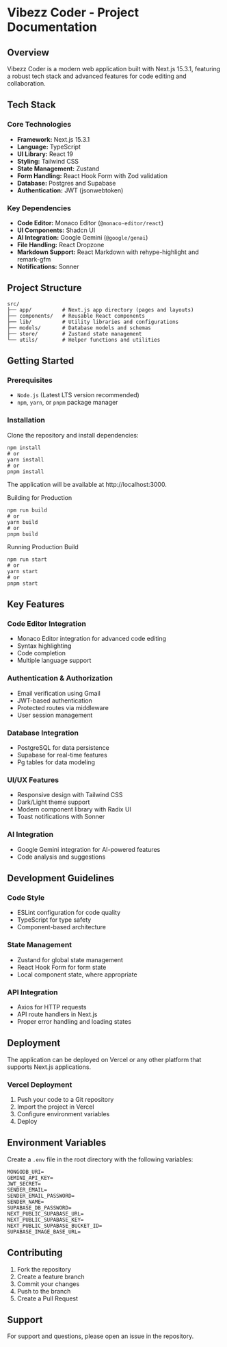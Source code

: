 # Vibezz Coder - Project Documentation

## Overview
Vibezz Coder is a modern web application built with Next.js 15.3.1, featuring a robust tech stack and advanced features for code editing and collaboration.

## Tech Stack

### Core Technologies
- **Framework:** Next.js 15.3.1
- **Language:** TypeScript
- **UI Library:** React 19
- **Styling:** Tailwind CSS
- **State Management:** Zustand
- **Form Handling:** React Hook Form with Zod validation
- **Database:** Postgres and Supabase
- **Authentication:** JWT (jsonwebtoken)

### Key Dependencies
- **Code Editor:** Monaco Editor (`@monaco-editor/react`)
- **UI Components:** Shadcn UI
- **AI Integration:** Google Gemini (`@google/genai`)
- **File Handling:** React Dropzone
- **Markdown Support:** React Markdown with rehype-highlight and remark-gfm
- **Notifications:** Sonner

## Project Structure
```
src/
├── app/          # Next.js app directory (pages and layouts)
├── components/   # Reusable React components
├── lib/          # Utility libraries and configurations
├── models/       # Database models and schemas
├── store/        # Zustand state management
└── utils/        # Helper functions and utilities
```


## Getting Started

### Prerequisites
- `Node.js` (Latest LTS version recommended)
- `npm`, `yarn`, or `pnpm` package manager

### Installation
Clone the repository and install dependencies:
```
npm install
# or
yarn install
# or
pnpm install
```
The application will be available at http://localhost:3000.

Building for Production
```
npm run build
# or
yarn build
# or
pnpm build
```

Running Production Build
```
npm run start
# or
yarn start
# or
pnpm start
```

## Key Features
### Code Editor Integration
- Monaco Editor integration for advanced code editing
- Syntax highlighting
- Code completion
- Multiple language support

### Authentication & Authorization
- Email verification using Gmail
- JWT-based authentication
- Protected routes via middleware
- User session management

### Database Integration
- PostgreSQL for data persistence
- Supabase for real-time features
- Pg tables for data modeling

### UI/UX Features
- Responsive design with Tailwind CSS
- Dark/Light theme support
- Modern component library with Radix UI
- Toast notifications with Sonner

### AI Integration
- Google Gemini integration for AI-powered features
- Code analysis and suggestions

## Development Guidelines

### Code Style
- ESLint configuration for code quality
- TypeScript for type safety
- Component-based architecture

### State Management
- Zustand for global state management
- React Hook Form for form state
- Local component state, where appropriate

### API Integration
- Axios for HTTP requests
- API route handlers in Next.js
- Proper error handling and loading states

## Deployment
The application can be deployed on Vercel or any other platform that supports Next.js applications.

###  Vercel Deployment
1. Push your code to a Git repository
2. Import the project in Vercel
3. Configure environment variables
4. Deploy

## Environment Variables
Create a `.env` file in the root directory with the following variables:
```
MONGODB_URI=
GEMINI_API_KEY=
JWT_SECRET=
SENDER_EMAIL=
SENDER_EMAIL_PASSWORD=
SENDER_NAME=
SUPABASE_DB_PASSWORD=
NEXT_PUBLIC_SUPABASE_URL=
NEXT_PUBLIC_SUPABASE_KEY=
NEXT_PUBLIC_SUPABASE_BUCKET_ID=
SUPABASE_IMAGE_BASE_URL=
```

## Contributing
1. Fork the repository
2. Create a feature branch
3. Commit your changes
4. Push to the branch
5. Create a Pull Request

## Support
For support and questions, please open an issue in the repository.

